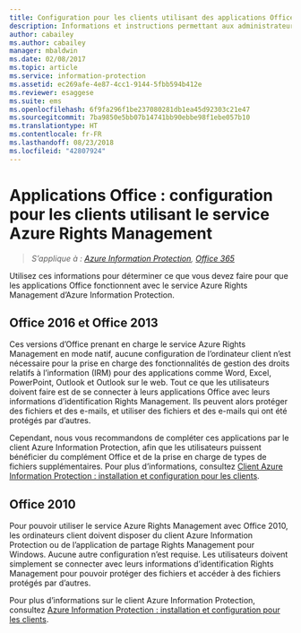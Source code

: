 ```yaml
---
title: Configuration pour les clients utilisant des applications Office avec Azure RMS d’Azure Information Protection
description: Informations et instructions permettant aux administrateurs de configurer des applications Office pour qu’elles fonctionnent avec le service Azure Rights Management d’Azure Information Protection.
author: cabailey
ms.author: cabailey
manager: mbaldwin
ms.date: 02/08/2017
ms.topic: article
ms.service: information-protection
ms.assetid: ec269afe-4e87-4cc1-9144-5fbb594b412e
ms.reviewer: esaggese
ms.suite: ems
ms.openlocfilehash: 6f9fa296f1be237080281db1ea45d92303c21e47
ms.sourcegitcommit: 7ba9850e5bb07b14741bb90ebbe98f1ebe057b10
ms.translationtype: HT
ms.contentlocale: fr-FR
ms.lasthandoff: 08/23/2018
ms.locfileid: "42807924"
---
```

# <a name="office-apps-configuration-for-clients-to-use-the-azure-rights-management-service"></a>Applications Office : configuration pour les clients utilisant le service Azure Rights Management

>*S’applique à : [Azure Information Protection](https://azure.microsoft.com/pricing/details/information-protection), [Office 365](http://download.microsoft.com/download/E/C/F/ECF42E71-4EC0-48FF-AA00-577AC14D5B5C/Azure_Information_Protection_licensing_datasheet_EN-US.pdf)*


Utilisez ces informations pour déterminer ce que vous devez faire pour que les applications Office fonctionnent avec le service Azure Rights Management d’Azure Information Protection.

## <a name="office-2016-and-office-2013"></a>Office 2016 et Office 2013
Ces versions d’Office prenant en charge le service Azure Rights Management en mode natif, aucune configuration de l’ordinateur client n’est nécessaire pour la prise en charge des fonctionnalités de gestion des droits relatifs à l’information (IRM) pour des applications comme Word, Excel, PowerPoint, Outlook et Outlook sur le web. Tout ce que les utilisateurs doivent faire est de se connecter à leurs applications Office avec leurs informations d’identification Rights Management. Ils peuvent alors protéger des fichiers et des e-mails, et utiliser des fichiers et des e-mails qui ont été protégés par d’autres.

Cependant, nous vous recommandons de compléter ces applications par le client Azure Information Protection, afin que les utilisateurs puissent bénéficier du complément Office et de la prise en charge de types de fichiers supplémentaires. Pour plus d’informations, consultez [Client Azure Information Protection : installation et configuration pour les clients](configure-client.md).

## <a name="office-2010"></a>Office 2010
Pour pouvoir utiliser le service Azure Rights Management avec Office 2010, les ordinateurs client doivent disposer du client Azure Information Protection ou de l’application de partage Rights Management pour Windows. Aucune autre configuration n’est requise. Les utilisateurs doivent simplement se connecter avec leurs informations d’identification Rights Management pour pouvoir protéger des fichiers et accéder à des fichiers protégés par d’autres.

Pour plus d’informations sur le client Azure Information Protection, consultez [Azure Information Protection : installation et configuration pour les clients](configure-client.md).

